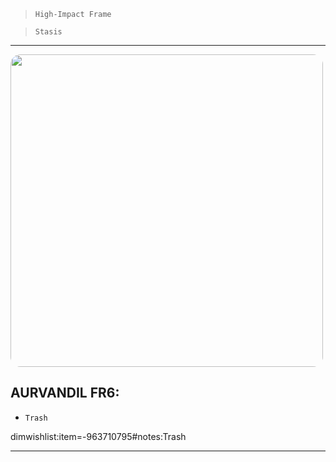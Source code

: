 > `High-Impact Frame`

> `Stasis`

---

<img src="https://bungie.net/common/destiny2_content/screenshots/963710795.jpg" width="500px" style="border-radius: 16px">

## AURVANDIL FR6:

-   `Trash`

dimwishlist:item=-963710795#notes:Trash

---
